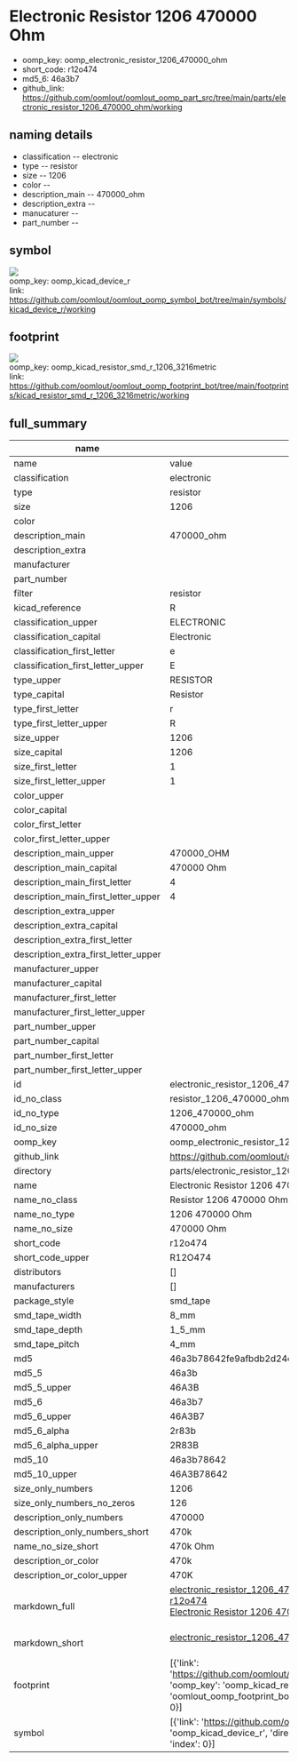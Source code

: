 # Electronic Resistor 1206 470000 Ohm

  
* oomp_key: oomp_electronic_resistor_1206_470000_ohm 
* short_code: r12o474
* md5_6: 46a3b7  
* github_link: https://github.com/oomlout/oomlout_oomp_part_src/tree/main/parts/electronic_resistor_1206_470000_ohm/working  
## naming details
* classification -- electronic
* type -- resistor
* size -- 1206
* color -- 
* description_main -- 470000_ohm
* description_extra -- 
* manucaturer -- 
* part_number -- 



## symbol

![](symbol/{index}/working/working_600.png)  
oomp_key: oomp_kicad_device_r  
link: https://github.com/oomlout/oomlout_oomp_symbol_bot/tree/main/symbols/kicad_device_r/working  

## footprint

![](footprint/{index}/working/working_600.png)  
oomp_key: oomp_kicad_resistor_smd_r_1206_3216metric  
link: https://github.com/oomlout/oomlout_oomp_footprint_bot/tree/main/footprints/kicad_resistor_smd_r_1206_3216metric/working  

## full_summary
| name | value | 
| --- | --- | 
| name | value | 
| classification | electronic | 
| type | resistor | 
| size | 1206 | 
| color |  | 
| description_main | 470000_ohm | 
| description_extra |  | 
| manufacturer |  | 
| part_number |  | 
| filter | resistor | 
| kicad_reference | R | 
| classification_upper | ELECTRONIC | 
| classification_capital | Electronic | 
| classification_first_letter | e | 
| classification_first_letter_upper | E | 
| type_upper | RESISTOR | 
| type_capital | Resistor | 
| type_first_letter | r | 
| type_first_letter_upper | R | 
| size_upper | 1206 | 
| size_capital | 1206 | 
| size_first_letter | 1 | 
| size_first_letter_upper | 1 | 
| color_upper |  | 
| color_capital |  | 
| color_first_letter |  | 
| color_first_letter_upper |  | 
| description_main_upper | 470000_OHM | 
| description_main_capital | 470000 Ohm | 
| description_main_first_letter | 4 | 
| description_main_first_letter_upper | 4 | 
| description_extra_upper |  | 
| description_extra_capital |  | 
| description_extra_first_letter |  | 
| description_extra_first_letter_upper |  | 
| manufacturer_upper |  | 
| manufacturer_capital |  | 
| manufacturer_first_letter |  | 
| manufacturer_first_letter_upper |  | 
| part_number_upper |  | 
| part_number_capital |  | 
| part_number_first_letter |  | 
| part_number_first_letter_upper |  | 
| id | electronic_resistor_1206_470000_ohm | 
| id_no_class | resistor_1206_470000_ohm | 
| id_no_type | 1206_470000_ohm | 
| id_no_size | 470000_ohm | 
| oomp_key | oomp_electronic_resistor_1206_470000_ohm | 
| github_link | https://github.com/oomlout/oomlout_oomp_part_src/tree/main/parts/electronic_resistor_1206_470000_ohm/working | 
| directory | parts/electronic_resistor_1206_470000_ohm | 
| name | Electronic Resistor 1206 470000 Ohm | 
| name_no_class | Resistor 1206 470000 Ohm | 
| name_no_type | 1206 470000 Ohm | 
| name_no_size | 470000 Ohm | 
| short_code | r12o474 | 
| short_code_upper | R12O474 | 
| distributors | [] | 
| manufacturers | [] | 
| package_style | smd_tape | 
| smd_tape_width | 8_mm | 
| smd_tape_depth | 1_5_mm | 
| smd_tape_pitch | 4_mm | 
| md5 | 46a3b78642fe9afbdb2d24c91b485c55 | 
| md5_5 | 46a3b | 
| md5_5_upper | 46A3B | 
| md5_6 | 46a3b7 | 
| md5_6_upper | 46A3B7 | 
| md5_6_alpha | 2r83b | 
| md5_6_alpha_upper | 2R83B | 
| md5_10 | 46a3b78642 | 
| md5_10_upper | 46A3B78642 | 
| size_only_numbers | 1206 | 
| size_only_numbers_no_zeros | 126 | 
| description_only_numbers | 470000 | 
| description_only_numbers_short | 470k | 
| name_no_size_short | 470k Ohm | 
| description_or_color | 470k | 
| description_or_color_upper | 470K | 
| markdown_full | [electronic_resistor_1206_470000_ohm](https://github.com/oomlout/oomlout_oomp_part_src/tree/main/parts/electronic_resistor_1206_470000_ohm/working)<br>[r12o474](https://github.com/oomlout/oomlout_oomp_part_src/tree/main/parts/electronic_resistor_1206_470000_ohm/working)<br>[Electronic Resistor 1206 470000 Ohm](https://github.com/oomlout/oomlout_oomp_part_src/tree/main/parts/electronic_resistor_1206_470000_ohm/working)<br><br> | 
| markdown_short | [electronic_resistor_1206_470000_ohm](https://github.com/oomlout/oomlout_oomp_part_src/tree/main/parts/electronic_resistor_1206_470000_ohm/working)<br><br> | 
| footprint | [{'link': 'https://github.com/oomlout/oomlout_oomp_footprint_bot/tree/main/foootprntss/kicad_resistor_smd_r_1206_3216metric', 'oomp_key': 'oomp_kicad_resistor_smd_r_1206_3216metric', 'directory': 'oomlout_oomp_footprint_bot/footprints/kicad_resistor_smd_r_1206_3216metric//working/working.kicad_mod', 'index': 0}] | 
| symbol | [{'link': 'https://github.com/oomlout/oomlout_oomp_symbol_bot/tree/main/symbols/kicad_device_r', 'oomp_key': 'oomp_kicad_device_r', 'directory': 'oomlout_oomp_symbol_bot/symbols/kicad_device_r//working/working.kicad_sym', 'index': 0}] | 
